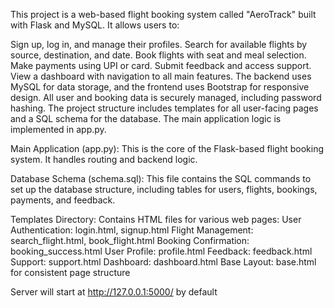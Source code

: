 This project is a web-based flight booking system called "AeroTrack" built with Flask and MySQL. It allows users to:

Sign up, log in, and manage their profiles.
Search for available flights by source, destination, and date.
Book flights with seat and meal selection.
Make payments using UPI or card.
Submit feedback and access support.
View a dashboard with navigation to all main features.
The backend uses MySQL for data storage, and the frontend uses Bootstrap for responsive design. All user and booking data is securely managed, including password hashing. The project structure includes templates for all user-facing pages and a SQL schema for the database. The main application logic is implemented in app.py.

Main Application (app.py):
This is the core of the Flask-based flight booking system. It handles routing and backend logic.

Database Schema (schema.sql):
This file contains the SQL commands to set up the database structure, including tables for users, flights, bookings, payments, and feedback.

Templates Directory:
Contains HTML files for various web pages:
User Authentication: login.html, signup.html
Flight Management: search_flight.html, book_flight.html
Booking Confirmation: booking_success.html
User Profile: profile.html
Feedback: feedback.html
Support: support.html
Dashboard: dashboard.html
Base Layout: base.html for consistent page structure

Server will start at http://127.0.0.1:5000/ by default

